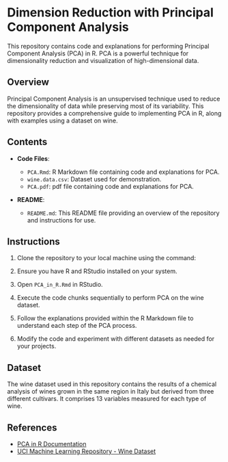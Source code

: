 # Dimension Reduction with Principal Component Analysis

This repository contains code and explanations for performing Principal Component Analysis (PCA) in R. PCA is a powerful technique for dimensionality reduction and visualization of high-dimensional data.

## Overview

Principal Component Analysis is an unsupervised technique used to reduce the dimensionality of data while preserving most of its variability. This repository provides a comprehensive guide to implementing PCA in R, along with examples using a dataset on wine.

## Contents

- **Code Files**: 
  - `PCA.Rmd`: R Markdown file containing code and explanations for PCA.
  - `wine.data.csv`: Dataset used for demonstration.
  - `PCA.pdf`: pdf file containing code and explanations for PCA.
    
- **README**: 
  - `README.md`: This README file providing an overview of the repository and instructions for use.

## Instructions

1. Clone the repository to your local machine using the command:

2. Ensure you have R and RStudio installed on your system.

3. Open `PCA_in_R.Rmd` in RStudio.

4. Execute the code chunks sequentially to perform PCA on the wine dataset.

5. Follow the explanations provided within the R Markdown file to understand each step of the PCA process.

6. Modify the code and experiment with different datasets as needed for your projects.

## Dataset

The wine dataset used in this repository contains the results of a chemical analysis of wines grown in the same region in Italy but derived from three different cultivars. It comprises 13 variables measured for each type of wine.

## References

- [PCA in R Documentation](https://www.rdocumentation.org/packages/stats/versions/3.6.2/topics/princomp)
- [UCI Machine Learning Repository - Wine Dataset](https://archive.ics.uci.edu/dataset/109/wine)

